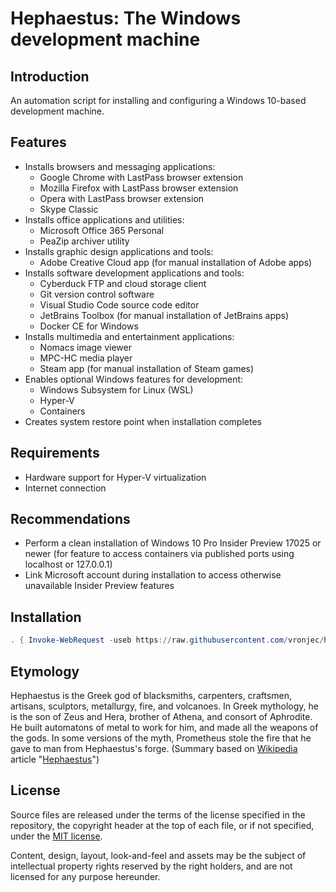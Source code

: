 # Hephaestus: The Windows development machine

## Introduction

An automation script for installing and configuring a Windows 10-based
development machine.

## Features

*   Installs browsers and messaging applications:
    *   Google Chrome with LastPass browser extension
    *   Mozilla Firefox with LastPass browser extension
    *   Opera with LastPass browser extension
    *   Skype Classic
*   Installs office applications and utilities:
    *   Microsoft Office 365 Personal
    *   PeaZip archiver utility
*   Installs graphic design applications and tools:
    *   Adobe Creative Cloud app (for manual installation of Adobe apps)
*   Installs software development applications and tools:
    *   Cyberduck FTP and cloud storage client
    *   Git version control software
    *   Visual Studio Code source code editor
    *   JetBrains Toolbox (for manual installation of JetBrains apps)
    *   Docker CE for Windows
*   Installs multimedia and entertainment applications:
    *   Nomacs image viewer
    *   MPC-HC media player
    *   Steam app (for manual installation of Steam games)
*   Enables optional Windows features for development:
    *   Windows Subsystem for Linux (WSL)
    *   Hyper-V 
    *   Containers
*   Creates system restore point when installation completes
    
## Requirements

*   Hardware support for Hyper-V virtualization
*   Internet connection

## Recommendations

*   Perform a clean installation of Windows 10 Pro Insider Preview 17025
    or newer (for feature to access containers via published ports using
    localhost or 127.0.0.1)
*   Link Microsoft account during installation to access otherwise
    unavailable Insider Preview features

## Installation

```powershell
. { Invoke-WebRequest -useb https://raw.githubusercontent.com/vronjec/hephaestus-windows/master/Install-Hephaestus.ps1 } | Invoke-Expression
```

## Etymology

Hephaestus is the Greek god of blacksmiths, carpenters, craftsmen,
artisans, sculptors, metallurgy, fire, and volcanoes. In Greek
mythology, he is the son of Zeus and Hera, brother of Athena,
and consort of Aphrodite. He built automatons of metal to work for him,
and made all the weapons of the gods. In some versions of the myth,
Prometheus stole the fire that he gave to man from Hephaestus's forge.
(Summary based on [Wikipedia](https://www.wikipedia.org/) article
"[Hephaestus](https://en.wikipedia.org/wiki/Hephaestus)")

## License

Source files are released under the terms of the license specified in
the repository, the copyright header at the top of each file, or if not
specified, under the [MIT license](https://opensource.org/licenses/MIT).

Content, design, layout, look-and-feel and assets may be the subject of
intellectual property rights reserved by the right holders, and are not
licensed for any purpose hereunder.
